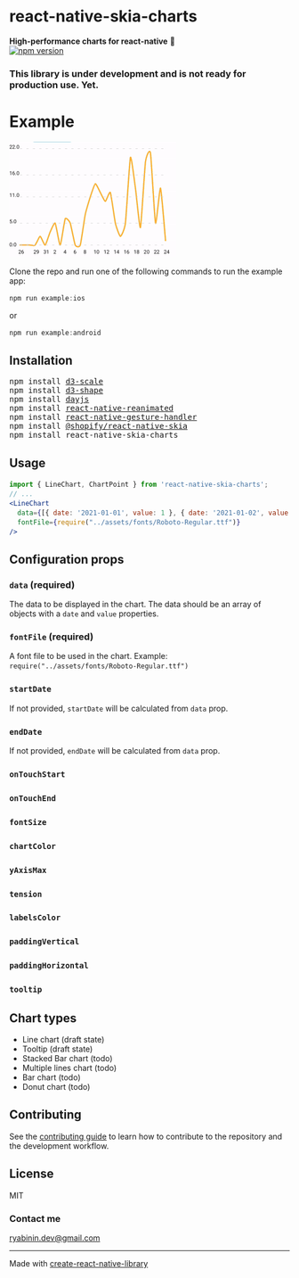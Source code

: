 # react-native-skia-charts

**High-performance charts for react-native** 🚀  
[![npm version](https://img.shields.io/npm/v/react-native-skia-charts.svg?style=flat)](https://www.npmjs.com/package/react-native-skia-charts)

### This library is under development and is not ready for production use. Yet.

# Example

<img src="img/line-chart.gif" width="300" />

Clone the repo and run one of the following commands to run the example app:

```js
npm run example:ios
```

or

```js
npm run example:android
```

## Installation

<pre>
npm install <a href="https://github.com/d3/d3-scale">d3-scale</a>
npm install <a href="https://github.com/d3/d3-shape">d3-shape</a>
npm install <a href="https://github.com/iamkun/dayjs">dayjs</a>
npm install <a href="https://github.com/software-mansion/react-native-reanimated">react-native-reanimated</a>
npm install <a href="https://github.com/software-mansion/react-native-gesture-handler">react-native-gesture-handler</a>
npm install <a href="https://github.com/Shopify/react-native-skia">@shopify/react-native-skia</a>
npm install react-native-skia-charts
</pre>

## Usage

```jsx
import { LineChart, ChartPoint } from 'react-native-skia-charts';
// ...
<LineChart
  data={[{ date: '2021-01-01', value: 1 }, { date: '2021-01-02', value: 2 }, ... ]}
  fontFile={require("../assets/fonts/Roboto-Regular.ttf")}
/>
```

## Configuration props

### `data` (required)
The data to be displayed in the chart. The data should be an array of objects with a `date` and `value` properties.

### `fontFile` (required)
A font file to be used in the chart. Example: `require("../assets/fonts/Roboto-Regular.ttf")`

### `startDate`

If not provided, `startDate` will be calculated from `data` prop.

### `endDate`

If not provided, `endDate` will be calculated from `data` prop.

### `onTouchStart`
### `onTouchEnd`
### `fontSize`
### `chartColor`
### `yAxisMax`
### `tension`
### `labelsColor`
### `paddingVertical`
### `paddingHorizontal`
### `tooltip`

## Chart types

- Line chart (draft state)
- Tooltip (draft state)
- Stacked Bar chart (todo)
- Multiple lines chart (todo)
- Bar chart (todo)
- Donut chart (todo)

## Contributing

See the [contributing guide](CONTRIBUTING.md) to learn how to contribute to the repository and the development workflow.

## License

MIT

### Contact me

ryabinin.dev@gmail.com

---

Made with [create-react-native-library](https://github.com/callstack/react-native-builder-bob)
